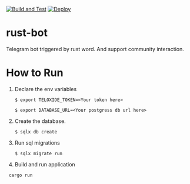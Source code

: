 [![Build and Test](https://github.com/rust-lang-by/rust-bot/actions/workflows/build.yml/badge.svg)](https://github.com/rust-lang-by/rust-bot/actions/workflows/build.yml) [![Deploy](https://github.com/rust-lang-by/rust-bot/actions/workflows/deploy.yml/badge.svg)](https://github.com/rust-lang-by/rust-bot/actions/workflows/deploy.yml)

# rust-bot
Telegram bot triggered by rust word. And support community interaction.

# How to Run

1. Declare the env variables

    ```$ export TELOXIDE_TOKEN=<Your token here> ```

    ```$ export DATABASE_URL=<Your postgress db url here>```


2. Create the database.

    ```$ sqlx db create```


3. Run sql migrations

    ```$ sqlx migrate run```

   
4. Build and run application

```shell
 cargo run
```
